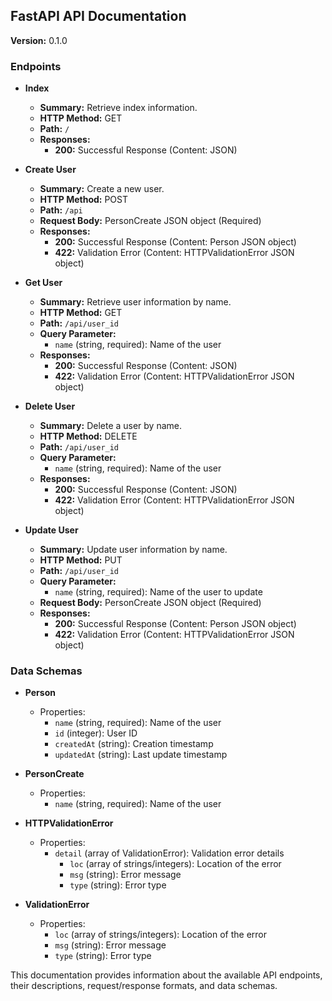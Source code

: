 ## FastAPI API Documentation

**Version:** 0.1.0

### Endpoints

- **Index**
  - **Summary:** Retrieve index information.
  - **HTTP Method:** GET
  - **Path:** `/`
  - **Responses:**
    - **200:** Successful Response (Content: JSON)
    
- **Create User**
  - **Summary:** Create a new user.
  - **HTTP Method:** POST
  - **Path:** `/api`
  - **Request Body:** PersonCreate JSON object (Required)
  - **Responses:**
    - **200:** Successful Response (Content: Person JSON object)
    - **422:** Validation Error (Content: HTTPValidationError JSON object)

- **Get User**
  - **Summary:** Retrieve user information by name.
  - **HTTP Method:** GET
  - **Path:** `/api/user_id`
  - **Query Parameter:**
    - `name` (string, required): Name of the user
  - **Responses:**
    - **200:** Successful Response (Content: JSON)
    - **422:** Validation Error (Content: HTTPValidationError JSON object)

- **Delete User**
  - **Summary:** Delete a user by name.
  - **HTTP Method:** DELETE
  - **Path:** `/api/user_id`
  - **Query Parameter:**
    - `name` (string, required): Name of the user
  - **Responses:**
    - **200:** Successful Response (Content: JSON)
    - **422:** Validation Error (Content: HTTPValidationError JSON object)

- **Update User**
  - **Summary:** Update user information by name.
  - **HTTP Method:** PUT
  - **Path:** `/api/user_id`
  - **Query Parameter:**
    - `name` (string, required): Name of the user to update
  - **Request Body:** PersonCreate JSON object (Required)
  - **Responses:**
    - **200:** Successful Response (Content: Person JSON object)
    - **422:** Validation Error (Content: HTTPValidationError JSON object)

### Data Schemas

- **Person**
  - Properties:
    - `name` (string, required): Name of the user
    - `id` (integer): User ID
    - `createdAt` (string): Creation timestamp
    - `updatedAt` (string): Last update timestamp

- **PersonCreate**
  - Properties:
    - `name` (string, required): Name of the user

- **HTTPValidationError**
  - Properties:
    - `detail` (array of ValidationError): Validation error details
      - `loc` (array of strings/integers): Location of the error
      - `msg` (string): Error message
      - `type` (string): Error type

- **ValidationError**
  - Properties:
    - `loc` (array of strings/integers): Location of the error
    - `msg` (string): Error message
    - `type` (string): Error type

This documentation provides information about the available API endpoints, their descriptions, request/response formats, and data schemas.
